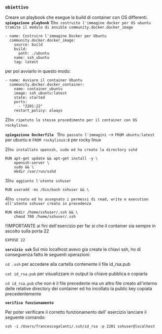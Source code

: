 ### **`obiettivo`**
Creare un playbook che esegue la build di container con OS differenti.
**`spiegazione playbook`**
1)`ho costruito l'immagine docker per OS ubuntu tramite il modulo di ansible community.docker.docker_image`

    - name: Costruire l'immagine Docker per Ubuntu
      community.docker.docker_image:
        source: build
        build:
          path: ./ubuntu
        name: ssh_ubuntu
        tag: latest
per poi avviarlo in questo modo:

    - name: Avviare il container Ubuntu
      community.docker.docker_container:
        name: container_ubuntu
        image: ssh_ubuntu:latest
        state: started
        ports:
          - "2201:22"
        restart_policy: always
2)`ho ripetuto lo stesso procedimento per il container con OS rockylinux`.

**`spiegazione Dockerfile `**
1)`ho passato l'immagini` --> `FROM ubuntu:latest` per ubuntu e `FROM rockylinux:8` per rocky linux 

2)`ho installato openssh, sudo ed ho creato la directory sshd`

    RUN apt-get update && apt-get install -y \
        openssh-server \
        sudo && \
        mkdir /var/run/sshd
3)`ho aggiunto l'utente sshuser`

    RUN useradd -ms /bin/bash sshuser && \
4)`ho creato ed ho assegnato i permessi di read, write e execution all'utente sshuser creato in precedenza`

    RUN mkdir /home/sshuser/.ssh && \
        chmod 700 /home/sshuser/.ssh
!!IMPORTANTE ai fini dell'esercizio per far si che il container sia sempre in ascolto sulla porta 22 

    EXPOSE 22
**`servizio ssh`**
Sul mio localhost avevo gia create le chiavi ssh, ho di conseguenza fatto le seguenti operazioni:

`cd .ssh` per accedere alla cartella contenente il file id_rsa.pub 

`cat id_rsa.pub` per visualizzare in output la chiave pubblica e copiarla 

`cd id_rsa.pub` che non è il file precedente ma un altro file creato all'interno delle relative directory dei container ed ho incollato la public key copiata precedentemente

**`verifica funzionamento`** 

Per poter verificare il corretto funzionamento dell' esercizio lanciare il seguente comando:

`ssh -i /Users/francescogalanti/.ssh/id_rsa -p 2201 sshuser@localhost`






